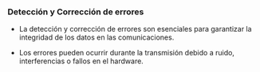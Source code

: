 ### Detección y Corrección de errores

- La detección y corrección de errores son esenciales para garantizar la integridad de los datos en las comunicaciones.

- Los errores pueden ocurrir durante la transmisión debido a ruido, interferencias o fallos en el hardware.
